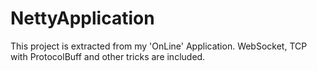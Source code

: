 # NettyApplication
This project is extracted from my 'OnLine' Application. WebSocket, TCP with ProtocolBuff and other tricks are included.
